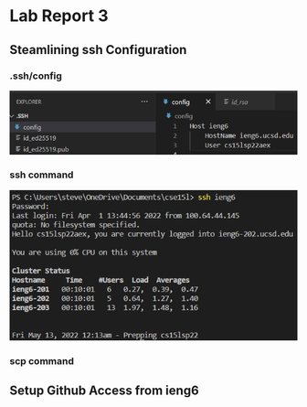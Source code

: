 # Lab Report 3
## Steamlining ssh Configuration
### .ssh/config
![configss](cskac2.png)
### ssh command
![sshss](sshss.png)
### scp command
## Setup Github Access from ieng6
